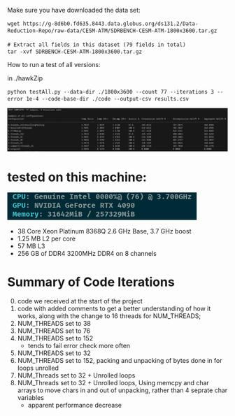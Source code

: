 Make sure you have downloaded the data set:
```
wget https://g-8d6b0.fd635.8443.data.globus.org/ds131.2/Data-Reduction-Repo/raw-data/CESM-ATM/SDRBENCH-CESM-ATM-1800x3600.tar.gz

# Extract all fields in this dataset (79 fields in total)
tar -xvf SDRBENCH-CESM-ATM-1800x3600.tar.gz
```

How to run a test of all versions:

in ./hawkZip

```
python testAll.py --data-dir ./1800x3600 --count 77 --iterations 3 --error 1e-4 --code-base-dir ./code --output-csv results.csv
```
![The output of a recent multi version test](./screenshots/test1.png)

# tested on this machine:
![test machine specs](image.png)
- 38 Core Xeon Platinum 8368Q 2.6 GHz Base, 3.7 GHz boost
- 1.25 MB L2 per core
- 57 MB L3
- 256 GB of DDR4 3200MHz DDR4 on 8 channels

# Summary of Code Iterations
0. code we received at the start of the project
1. code with added comments to get a better understanding of how it works, along with the change to 16 threads for NUM_THREADS;
2. NUM_THREADS set to 38
3. NUM_THREADS set to 76
4. NUM_THREADS set to 152
    - tends to fail error check more often
5. NUM_THREADS set to 32
6. NUM_THREADS set to 152, packing and unpacking of bytes done in for loops unrolled
7. NUM_Threads set to 32 + Unrolled loops 
8. NUM_Threads set to 32 + Unrolled loops, Using memcpy and char arrays to move chars in and out of unpacking, rather than 4 seprate char variables
    - apparent performance decrease

